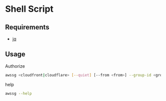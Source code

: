 # Shell Script

## Requirements

- [jq](https://stedolan.github.io/jq/)

## Usage

Authorize

```sh
awssg <cloudfront|cloudflare> [--quiet] [--from <from>] --group-id <group-id> --protocol <tcp|udp> --port <port>
```

help

```sh
awssg --help
```
